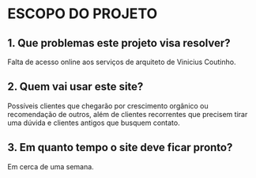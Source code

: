 # ESCOPO DO PROJETO
## 1. Que problemas este projeto visa resolver?
Falta de acesso online aos serviços de arquiteto de Vinicius Coutinho.

## 2. Quem vai usar este site?
Possíveis clientes que chegarão por crescimento orgânico ou recomendação de outros, além de clientes recorrentes que precisem tirar uma dúvida e
clientes antigos que busquem contato.

## 3. Em quanto tempo o site deve ficar pronto?
Em cerca de uma semana.